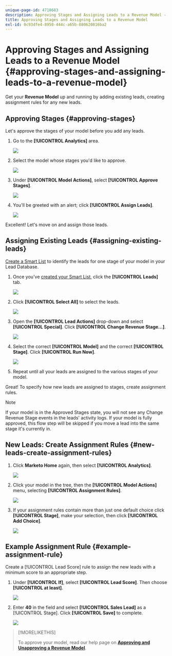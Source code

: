 ```yaml
---
unique-page-id: 4718683
description: Approving Stages and Assigning Leads to a Revenue Model - Marketo Docs - Product Documentation
title: Approving Stages and Assigning Leads to a Revenue Model
exl-id: 0c93dfe4-8950-444c-a65b-080620816ba2
---
```

# Approving Stages and Assigning Leads to a Revenue Model {#approving-stages-and-assigning-leads-to-a-revenue-model}

Get your **Revenue Model** up and running by adding existing leads, creating assignment rules for any new leads.  

## Approving Stages {#approving-stages}

Let's approve the stages of your model before you add any leads.

1. Go to the **[!UICONTROL Analytics]** area.

   ![](assets/image2015-4-28-17-3a8-3a8.png)

1. Select the model whose stages you'd like to approve.

   ![](assets/image2015-4-28-17-3a10-3a3.png)

1. Under **[!UICONTROL Model Actions]**, select **[!UICONTROL Approve Stages]**.

   ![](assets/image2015-4-28-17-3a12-3a37.png)

1. You'll be greeted with an alert; click **[!UICONTROL Assign Leads]**.

   ![](assets/image2015-4-28-17-3a5-3a39.png)

Excellent! Let's move on and assign those leads.

## Assigning Existing Leads {#assigning-existing-leads}

[Create a Smart List](/help/marketo/product-docs/core-marketo-concepts/smart-lists-and-static-lists/creating-a-smart-list/create-a-smart-list.md) to identify the leads for one stage of your model in your Lead Database.

1. Once you've [created your Smart List](/help/marketo/product-docs/core-marketo-concepts/smart-lists-and-static-lists/creating-a-smart-list/create-a-smart-list.md), click the **[!UICONTROL Leads]** tab.

   ![](assets/image2015-4-29-11-3a37-3a30.png)

1. Click **[!UICONTROL Select All]** to select the leads.

   ![](assets/image2015-4-29-11-3a39-3a39.png)

1. Open the **[!UICONTROL Lead Actions]** drop-down and select **[!UICONTROL Special]**. Click **[!UICONTROL Change Revenue Stage...]**.

   ![](assets/image2015-4-29-11-3a40-3a38.png)

1. Select the correct **[!UICONTROL Model]** and the correct **[!UICONTROL Stage]**. Click **[!UICONTROL Run Now]**.

   ![](assets/image2015-4-29-11-3a43-3a41.png)

1. Repeat until all your leads are assigned to the various stages of your model.

Great! To specify how new leads are assigned to stages, create assignment rules.

>[!NOTE]
>
>If your model is in the Approved Stages state, you will not see any Change Revenue Stage events in the leads' activity logs. If your model is fully approved, this flow step will be skipped if you move a lead into the same stage it's currently in.

## New Leads: Create Assignment Rules  {#new-leads-create-assignment-rules}

1. Click **Marketo Home** again, then select **[!UICONTROL Analytics]**.

   ![](assets/image2015-4-28-17-3a8-3a8.png)

1. Click your model in the tree, then the **[!UICONTROL Model Actions]** menu, selecting **[!UICONTROL Assignment Rules]**.

   ![](assets/image2015-4-29-11-3a52-3a17.png)

1. If your assignment rules contain more than just one default choice click **[!UICONTROL Stage]**, make your selection, then click **[!UICONTROL Add Choice]**.

   ![](assets/image2015-4-29-12-3a5-3a46.png)

## Example Assignment Rule {#example-assignment-rule}

Create a [!UICONTROL Lead Score] rule to assign the new leads with a minimum score to an appropriate step.

1. Under **[!UICONTROL If]**, select **[!UICONTROL Lead Score]**. Then choose **[!UICONTROL at least]**.

   ![](assets/image2015-4-29-13-3a27-3a8.png)

1. Enter **40** in the field and select **[!UICONTROL Sales Lead]** as a [!UICONTROL Stage]. Click **[!UICONTROL Save]** to complete.

   ![](assets/image2015-4-29-14-3a4-3a23.png)

>[!MORELIKETHIS]
>
>To approve your model, read our help page on **[Approving and Unapproving a Revenue Model](/help/marketo/product-docs/reporting/revenue-cycle-analytics/revenue-cycle-models/approve-unapprove-a-revenue-model.md)**.
